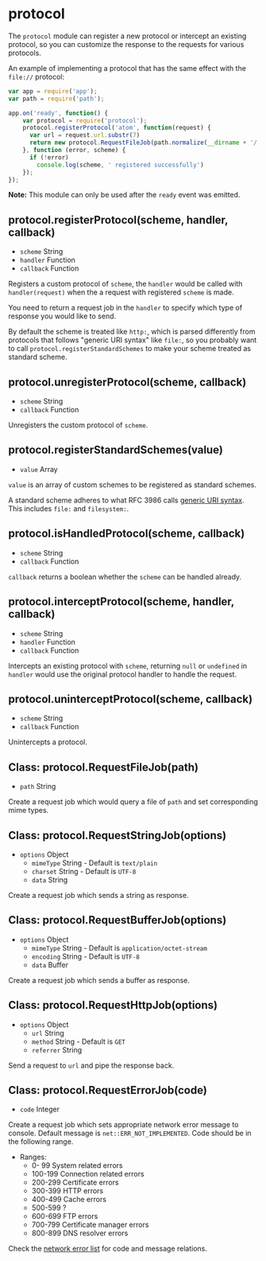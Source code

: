 # protocol

The `protocol` module can register a new protocol or intercept an existing
protocol, so you can customize the response to the requests for various protocols.

An example of implementing a protocol that has the same effect with the
`file://` protocol:

```javascript
var app = require('app');
var path = require('path');

app.on('ready', function() {
    var protocol = require('protocol');
    protocol.registerProtocol('atom', function(request) {
      var url = request.url.substr(7)
      return new protocol.RequestFileJob(path.normalize(__dirname + '/' + url));
    }, function (error, scheme) {
      if (!error)
        console.log(scheme, ' registered successfully')
    });
});
```

**Note:** This module can only be used after the `ready` event
was emitted.

## protocol.registerProtocol(scheme, handler, callback)

* `scheme` String
* `handler` Function
* `callback` Function

Registers a custom protocol of `scheme`, the `handler` would be called with
`handler(request)` when the a request with registered `scheme` is made.

You need to return a request job in the `handler` to specify which type of
response you would like to send.

By default the scheme is treated like `http:`, which is parsed differently
from protocols that follows "generic URI syntax" like `file:`, so you probably
want to call `protocol.registerStandardSchemes` to make your scheme treated as
standard scheme.

## protocol.unregisterProtocol(scheme, callback)

* `scheme` String
* `callback` Function

Unregisters the custom protocol of `scheme`.

## protocol.registerStandardSchemes(value)

* `value` Array

`value` is an array of custom schemes to be registered as standard schemes.

A standard scheme adheres to what RFC 3986 calls
[generic URI syntax](https://tools.ietf.org/html/rfc3986#section-3). This
includes `file:` and `filesystem:`.

## protocol.isHandledProtocol(scheme, callback)

* `scheme` String
* `callback` Function

`callback` returns a boolean whether the `scheme` can be handled already.

## protocol.interceptProtocol(scheme, handler, callback)

* `scheme` String
* `handler` Function
* `callback` Function

Intercepts an existing protocol with `scheme`, returning `null` or `undefined`
in `handler` would use the original protocol handler to handle the request.

## protocol.uninterceptProtocol(scheme, callback)

* `scheme` String
* `callback` Function

Unintercepts a protocol.

## Class: protocol.RequestFileJob(path)

* `path` String

Create a request job which would query a file of `path` and set corresponding
mime types.

## Class: protocol.RequestStringJob(options)

* `options` Object
  * `mimeType` String - Default is `text/plain`
  * `charset` String - Default is `UTF-8`
  * `data` String

Create a request job which sends a string as response.

## Class: protocol.RequestBufferJob(options)

* `options` Object
  * `mimeType` String - Default is `application/octet-stream`
  * `encoding` String - Default is `UTF-8`
  * `data` Buffer

Create a request job which sends a buffer as response.

## Class: protocol.RequestHttpJob(options)

* `options` Object
  * `url` String
  * `method` String - Default is `GET`
  * `referrer` String

Send a request to `url` and pipe the response back.

## Class: protocol.RequestErrorJob(code)

* `code` Integer

Create a request job which sets appropriate network error message to console.
Default message is `net::ERR_NOT_IMPLEMENTED`. Code should be in the following
range.

* Ranges:
  * 0- 99 System related errors
  * 100-199 Connection related errors
  * 200-299 Certificate errors
  * 300-399 HTTP errors
  * 400-499 Cache errors
  * 500-599 ?
  * 600-699 FTP errors
  * 700-799 Certificate manager errors
  * 800-899 DNS resolver errors

Check the [network error list](https://code.google.com/p/chromium/codesearch#chromium/src/net/base/net_error_list.h) for code and message relations.
